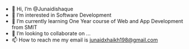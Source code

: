 - 👋 Hi, I’m @Junaidishaque
- 👀 I’m interested in Software Development
- 🌱 I’m currently learning One Year course of Web and App Development from SMIT
- 💞️ I’m looking to collaborate on ...
- 📫 How to reach me my email is junaidxhaikh198@gmail.com

<!---
Junaidishaque/Junaidishaque is a ✨ special ✨ repository because its `README.md` (this file) appears on your GitHub profile.
You can click the Preview link to take a look at your changes.
--->
